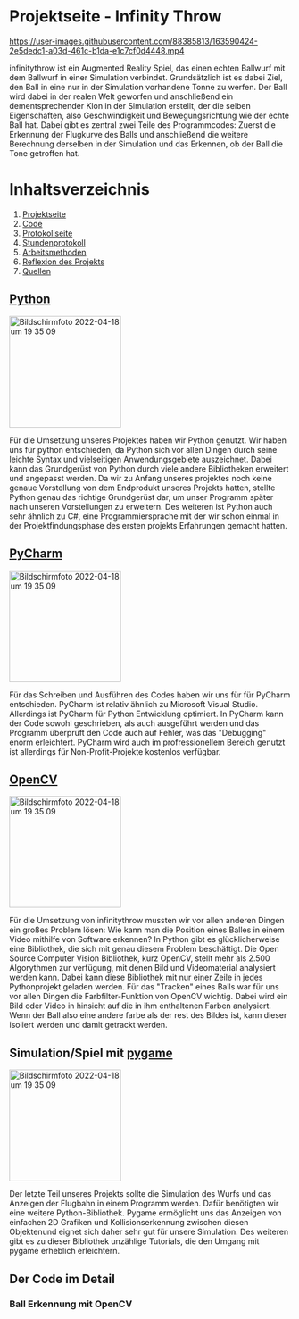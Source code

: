# Projektseite - Infinity Throw


https://user-images.githubusercontent.com/88385813/163590424-2e5dedc1-a03d-461c-b1da-e1c7cf0d4448.mp4





infinitythrow ist ein Augmented Reality Spiel, das einen echten Ballwurf mit dem Ballwurf in einer Simulation verbindet. Grundsätzlich ist es dabei Ziel, den Ball in eine nur in der Simulation vorhandene Tonne zu werfen. Der Ball wird dabei in der realen Welt geworfen und anschließend ein dementsprechender Klon in der Simulation erstellt, der die selben Eigenschaften, also Geschwindigkeit und Bewegungsrichtung wie der echte Ball hat. Dabei gibt es zentral zwei Teile des Programmcodes: Zuerst die Erkennung der Flugkurve des Balls und anschließend die weitere Berechnung derselben in der Simulation und das Erkennen, ob der Ball die Tone getroffen hat.

# Inhaltsverzeichnis
1. [Projektseite](https://github.com/ThorgeHamprecht/InformatikProjektNr.2/blob/main/Projektseite.md)
2. [Code](https://github.com/ThorgeHamprecht/InformatikProjektNr.2/blob/main/Code.md)
3. [Protokollseite](https://github.com/ThorgeHamprecht/InformatikProjektNr.2/blob/main/Protokollseite.md)
4. [Stundenprotokoll](#prot)
5. [Arbeitsmethoden](#Methoden)
6. [Reflexion des Projekts](#Reflex)
7. [Quellen](#Quellen)

## [Python](https://www.python.org/)
<img width="200" alt="Bildschirmfoto 2022-04-18 um 19 35 09" src="https://user-images.githubusercontent.com/88385813/157444258-77318303-ed05-49b7-8ace-10eebca0f0f5.png"> 

Für die Umsetzung unseres Projektes haben wir Python genutzt. Wir haben uns für python entschieden, da Python sich vor allen Dingen durch seine leichte Syntax und vielseitigen Anwendungsgebiete auszeichnet. Dabei kann das Grundgerüst von Python durch viele andere Bibliotheken erweitert und angepasst werden. Da wir zu Anfang unseres projektes noch keine genaue Vorstellung von dem Endprodukt unseres Projekts hatten, stellte Python genau das richtige Grundgerüst dar, um unser Programm später nach unseren Vorstellungen zu erweitern. Des weiteren ist Python auch sehr ähnlich zu C#, eine Programmiersprache mit der wir schon einmal in der Projektfindungsphase des ersten projekts Erfahrungen gemacht hatten.

## [PyCharm](https://www.jetbrains.com/pycharm/)
<img width="200" alt="Bildschirmfoto 2022-04-18 um 19 35 09" src="https://user-images.githubusercontent.com/88385813/163342121-e0e1be82-a348-4d29-a16c-04bcb0c8c442.png">


Für das Schreiben und Ausführen des Codes haben wir uns für für PyCharm entschieden. PyCharm ist relativ ähnlich zu Microsoft Visual Studio. Allerdings ist PyCharm für Python Entwicklung optimiert. In PyCharm kann der Code sowohl geschrieben, als auch ausgeführt werden und das Programm überprüft den Code auch auf Fehler, was das "Debugging" enorm erleichtert. PyCharm wird auch im profressionellem Bereich genutzt ist allerdings für Non-Profit-Projekte kostenlos verfügbar. 

## [OpenCV](https://opencv.org/)
<img width="200" alt="Bildschirmfoto 2022-04-18 um 19 35 09" src="https://user-images.githubusercontent.com/88385813/157444014-ec4f9bcf-7afb-4fd1-bd95-0dfce1b4254e.png">


Für die Umsetzung von infinitythrow mussten wir vor allen anderen Dingen ein großes Problem lösen: Wie kann man die Position eines Balles in einem Video mithilfe von Software erkennen? In Python gibt es glücklicherweise eine Bibliothek, die sich mit genau diesem Problem beschäftigt. Die Open Source Computer Vision Bibliothek, kurz OpenCV, stellt mehr als 2.500 Algorythmen zur verfügung, mit denen Bild und Videomaterial analysiert werden kann. Dabei kann diese Bibliothek mit nur einer Zeile in jedes Pythonprojekt geladen werden. Für das "Tracken" eines Balls war für uns vor allen Dingen die Farbfilter-Funktion von OpenCV wichtig. Dabei wird ein Bild oder Video in hinsicht auf die in ihm enthaltenen Farben analysiert. Wenn der Ball also eine andere farbe als der rest des Bildes ist, kann dieser isoliert werden und damit getrackt werden.


## Simulation/Spiel mit [pygame](https://www.pygame.org/news)
<img width="200" alt="Bildschirmfoto 2022-04-18 um 19 35 09" src="https://user-images.githubusercontent.com/88385813/163342475-1fa20894-75e3-4dda-90f0-42c2d4296f9e.png">


Der letzte Teil unseres Projekts sollte die Simulation des Wurfs und das Anzeigen der Flugbahn in einem Programm werden. Dafür benötigten wir eine weitere Python-Bibliothek. Pygame ermöglicht uns das Anzeigen von einfachen 2D Grafiken und Kollisionserkennung zwischen diesen Objektenund eignet sich daher sehr gut für unsere Simulation. Des weiteren gibt es zu dieser Bibliothek unzählige Tutorials, die den Umgang mit pygame erheblich erleichtern.

## Der Code im Detail

### Ball Erkennung mit OpenCV
